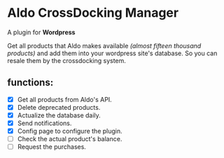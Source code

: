 # Aldo CrossDocking Manager

A plugin for **Wordpress**

Get all products that Aldo makes available *(almost fifteen thousand products)* and add them into your wordpress site's database. So you can resale them by the crossdocking system.
 
## functions:

- [x] Get all products from Aldo's API.
- [x] Delete deprecated products.
- [x] Actualize the database daily.
- [x] Send notifications.
- [x] Config page to configure the plugin.
- [ ] Check the actual product's balance.
- [ ] Request the purchases.
